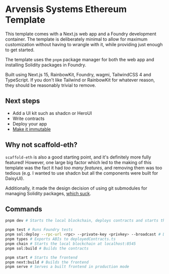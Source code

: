 # Arvensis Systems Ethereum Template

This template comes with a Next.js web app and a Foundry development container. The template is deliberately minimal to allow for maximum customization without having to wrangle with it, while providing just enough to get started.

The template uses the `pnpm` package manager for both the web app and installing Solidity packages in Foundry.

Built using Next.js 15, RainbowKit, Foundry, wagmi, TailwindCSS 4 and TypeScript. If you don't like Tailwind or RainbowKit for whatever reason, they should be reasonably trivial to remove.

## Next steps

- Add a UI kit such as shadcn or HeroUI
- Write contracts
- Deploy your app
- [Make it immutable](https://github.com/hazae41/next-as-immutable)

## Why not scaffold-eth?

`scaffold-eth` is also a good starting point, and it's definitely more fully featured! However, one large big factor which led to the making of this template was the fact it had _too many features_, and removing them was too tedious (e.g. I wanted to use shadcn but all the components were built for DaisyUI).

Additionally, it made the design decision of using git submodules for managing Solidity packages, [which suck](https://x.com/PaulRBerg/status/1629425771457531905).

## Commands

```bash
pnpm dev # Starts the local blockchain, deploys contracts and starts the frontend

pnpm test # Runs Foundry tests
pnpm sol:deploy --rpc-url <rpc> --private-key <privkey> --broadcast # Deploys contracts
pnpm types # Exports ABIs to deployedContracts.ts
pnpm chain # Starts the local blockchain at localhost:8545
pnpm sol:build # Builds the contracts

pnpm start # Starts the frontend
pnpm next:build # Builds the frontend
pnpm serve # Serves a built frontend in production mode
```
